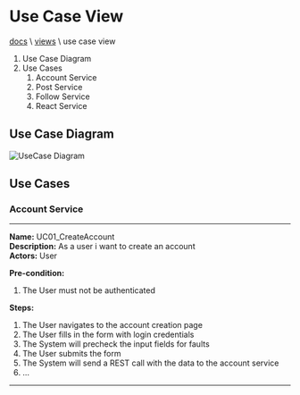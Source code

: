 # Use Case View

[docs](../info_docs.md) \ [views](./info_views.md) \ use case view

1. Use Case Diagram
2. Use Cases
	1. Account Service
	2. Post Service
	3. Follow Service
	4. React Service

## Use Case Diagram

![UseCase Diagram]()

## Use Cases

### Account Service

---

**Name:** UC01_CreateAccount <br/>
**Description:** As a user i want to create an account <br/>
**Actors:** User

**Pre-condition:**
1. The User must not be authenticated

**Steps:**
1. The User navigates to the account creation page
2. The User fills in the form with login credentials
3. The System will precheck the input fields for faults
4. The User submits the form
5. The System will send a REST call with the data to the account service
6. ...

---
